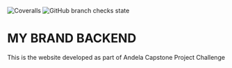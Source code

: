 ![Coveralls](https://img.shields.io/coveralls/github/Alia-Teto/My-Portfolio) ![GitHub branch checks state](https://img.shields.io/github/checks-status/Alia-TETO/My-Portfolio/main)

# MY BRAND BACKEND

This is the website developed as part of Andela Capstone Project Challenge


